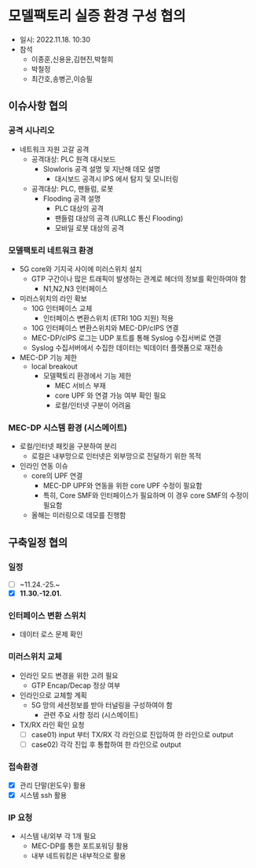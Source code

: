 # 모델팩토리 실증 환경 구성 협의
- 일시: 2022.11.18. 10:30
- 참석
  - 이종훈,신용윤,김현진,박철희
  - 박철정
  - 최간호,송병곤,이승필

## 이슈사항 협의
### 공격 시나리오
- 네트워크 자원 고갈 공격
  - 공격대상: PLC 원격 대시보드
    - Slowloris 공격 설명 및 지난해 데모 설명
      - 대시보드 공격시 IPS 에서 탐지 및 모니터링
  - 공격대상: PLC, 팬들럼, 로봇
    - Flooding 공격 설명
      - PLC 대상의 공격
      - 팬들럼 대상의 공격 (URLLC 통신 Flooding)
      - 모바일 로봇 대상의 공격

### 모델팩토리 네트워크 환경
- 5G core와 기지국 사이에 미러스위치 설치
  - GTP 구간이나 많은 트래픽이 발생하는 관계로 헤더의 정보를 확인하여야 함
    - N1,N2,N3 인터페이스
- 미러스위치의 라인 확보
  - 10G 인터페이스 교체
    - 인터페이스 변환스위치 (ETRI 10G 지원) 적용
  - 10G 인터페이스 변환스위치와 MEC-DP/cIPS 연결
  - MEC-DP/cIPS 로그는 UDP 포트를 통해 Syslog 수집서버로 연결
  - Syslog 수집서버에서 수집한 데이터는 빅데이터 플랫폼으로 재전송
- MEC-DP 기능 제한
  - local breakout
    - 모델팩토리 환경에서 기능 제한
      - MEC 서비스 부재
      - core UPF 와 연결 가능 여부 확인 필요
      - 로컬/인터넷 구분이 어려움

### MEC-DP 시스템 환경 (시스메이트)
- 로컬/인터넷 패킷을 구분하여 분리
  - 로컬은 내부망으로 인터넷은 외부망으로 전달하기 위한 목적
- 인라인 연동 이슈
  - core의 UPF 연결
    - MEC-DP UPF와 연동을 위한 core UPF 수정이 필요함
    - 특히, Core SMF와 인터페이스가 필요하며 이 경우 core SMF의 수정이 필요함
  - 올해는 미러링으로 데모를 진행함

## 구축일정 협의
### 일정
- [ ] ~11.24.-25.~
- [x] __11.30.-12.01.__

### 인터페이스 변환 스위치
- 데이터 로스 문제 확인

### 미러스위치 교체
- 인라인 모드 변경을 위한 고려 필요
  - GTP Encap/Decap 정상 여부
- 인라인으로 교체할 계획
  - 5G 망의 세션정보를 받아 터널링을 구성하여야 함
    - 관련 주요 사항 정리 (시스메이트)
- TX/RX 라인 확인 요청
  - [ ] case01) input 부터 TX/RX 각 라인으로 진입하여 한 라인으로 output
  - [ ] case02) 각각 진입 후 통합하여 한 라인으로 output

### 접속환경
- [x] 관리 단말(윈도우) 활용
- [x] 시스템 ssh 활용

### IP 요청
- 시스템 내/외부 각 1개 필요
  - MEC-DP를 통한 포트포워딩 활용
  - 내부 네트워킹은 내부적으로 활용
